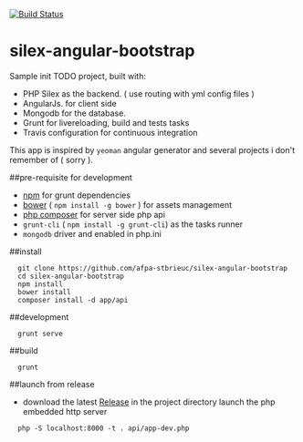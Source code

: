 [![Build Status](https://travis-ci.org/afpa-stbrieuc/silex-angular-bootstrap.svg?branch=master)](https://travis-ci.org/afpa-stbrieuc/silex-angular-bootstrap)



# silex-angular-bootstrap
Sample init TODO project, built with:
  - PHP Silex as the backend. ( use routing with yml config files )
  - AngularJs. for client side
  - Mongodb for the database.
  - Grunt for livereloading, build and tests tasks
  - Travis configuration for continuous integration

This app is inspired by `yeoman` angular generator and several projects i don't remember of ( sorry ).

##pre-requisite for development
  - [npm](https://www.npmjs.com/) for grunt dependencies
  - [bower](http://bower.io/) ( `npm install -g bower` ) for assets management
  - [php composer](https://getcomposer.org/) for server side php api
  - `grunt-cli` ( `npm install -g grunt-cli`) as the tasks runner
  - `mongodb` driver and enabled in php.ini


##install

```shell
  git clone https://github.com/afpa-stbrieuc/silex-angular-bootstrap
  cd silex-angular-bootstrap
  npm install
  bower install
  composer install -d app/api
```


##development

```shell
  grunt serve
```

##build
```shell
  grunt
```

##launch from release
  - download the latest [Release](https://github.com/afpa-stbrieuc/silex-angular-bootstrap/releases/latest)
  in the project directory launch the php embedded http server
```shell
  php -S localhost:8000 -t . api/app-dev.php
```

